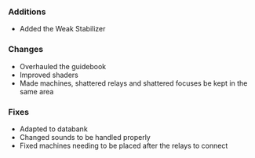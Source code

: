 ### Additions
- Added the Weak Stabilizer

### Changes
- Overhauled the guidebook
- Improved shaders
- Made machines, shattered relays and shattered focuses be kept in the same area

### Fixes
- Adapted to databank
- Changed sounds to be handled properly
- Fixed machines needing to be placed after the relays to connect